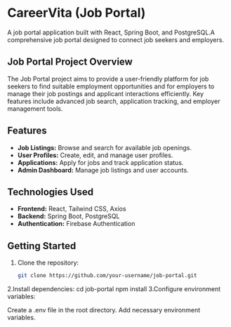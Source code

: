 # CareerVita (Job Portal)
A job portal application built with React, Spring Boot, and PostgreSQL.A comprehensive job portal designed to connect job seekers and employers.

## Job Portal Project Overview

The Job Portal project aims to provide a user-friendly platform for job seekers to find suitable employment opportunities and for employers to manage their job postings and applicant interactions efficiently. Key features include advanced job search, application tracking, and employer management tools.

## Features

- **Job Listings:** Browse and search for available job openings.
- **User Profiles:** Create, edit, and manage user profiles.
- **Applications:** Apply for jobs and track application status.
- **Admin Dashboard:** Manage job listings and user accounts.

## Technologies Used

- **Frontend:** React, Tailwind CSS, Axios
- **Backend:** Spring Boot, PostgreSQL
- **Authentication:** Firebase Authentication

## Getting Started

1. Clone the repository:
   ```bash
   git clone https://github.com/your-username/job-portal.git
2.Install dependencies:
   cd job-portal
   npm install
3.Configure environment variables:

Create a .env file in the root directory.
Add necessary environment variables.
